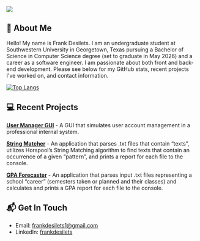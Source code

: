![](https://komarev.com/ghpvc/?username=frankrdesilets)

## 👋 About Me 

Hello! My name is Frank Desilets. I am an undergraduate student at Southwestern University in Georgetown, Texas pursuing a Bachelor of Science
in Computer Science degree (set to graduate in May 2026) and a career as a software engineer. I am passionate about both front and back-end development. Please see below
for my GitHub stats, recent projects I've worked on, and contact information.

[![Top Langs](https://github-readme-stats.vercel.app/api/top-langs/?username=frankrdesilets&hide_progress=true&theme=THEME_NAME)](https://github.com/anuraghazra/github-readme-stats)

## 💻 Recent Projects 

[**User Manager GUI**](https://github.com/frankrdesilets/User-Manager-GUI) - A GUI that simulates user account management in a professional internal system.

[**String Matcher**](https://github.com/frankrdesilets/String-Matcher) - An application that parses .txt files that contain “texts”, utilizes Horspool’s String Matching algorithm 
    to find texts that contain an occurrence of a given “pattern”, and prints a report for each file to the console.

[**GPA Forecaster**](https://github.com/frankrdesilets/GPA-Forecaster) - An application that parses input .txt files representing a school “career” (semesters taken or planned 
    and their classes) and calculates and prints a GPA report for each file to the console.

## 📬 Get In Touch 

- Email: frankdesilets1@gmail.com </br>
- LinkedIn: [frankdesilets](https://www.linkedin.com/in/frankdesilets/)
